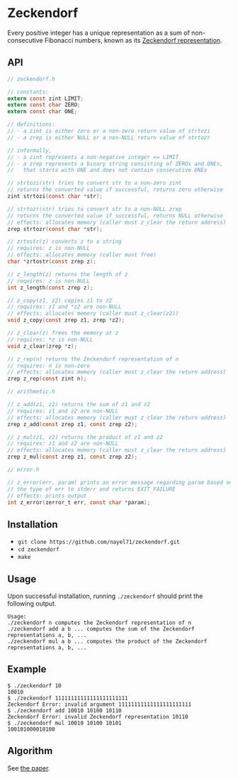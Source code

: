 # Zeckendorf

Every positive integer has a unique representation as a sum of non-consecutive Fibonacci numbers, known as its [Zeckendorf representation](https://oeis.org/wiki/Zeckendorf_representation).

## API

```C
// zeckendorf.h

// constants:
extern const zint LIMIT;
extern const char ZERO;
extern const char ONE;

// definitions:
// - a zint is either zero or a non-zero return value of strtozi
// - a zrep is either NULL or a non-NULL return value of strtozr

// informally,
// - a zint represents a non-negative integer <= LIMIT
// - a zrep represents a binary string consisting of ZEROs and ONEs,
//   that starts with ONE and does not contain consecutive ONEs

// strtozi(str) tries to convert str to a non-zero zint
// returns the converted value if successful, returns zero otherwise
zint strtozi(const char *str);

// strtozr(str) tries to convert str to a non-NULL zrep
// returns the converted value if successful, returns NULL otherwise
// effects: allocates memory (caller must z_clear the return address)
zrep strtozr(const char *str);

// zrtostr(z) converts z to a string
// requires: z is non-NULL
// effects: allocates memory (caller must free)
char *zrtostr(const zrep z);

// z_length(z) returns the length of z
// requires: z is non-NULL
int z_length(const zrep z);

// z_copy(z1, z2) copies z1 to z2
// requires: z1 and *z2 are non-NULL
// effects: allocates memory (caller must z_clear(z2))
void z_copy(const zrep z1, zrep *z2);

// z_clear(z) frees the memory at z
// requires: *z is non-NULL
void z_clear(zrep *z);

// z_rep(n) returns the Zeckendorf representation of n
// requires: n is non-zero
// effects: allocates memory (caller must z_clear the return address)
zrep z_rep(const zint n);

// arithmetic.h

// z_add(z1, z2) returns the sum of z1 and z2
// requires: z1 and z2 are non-NULL
// effects: allocates memory (caller must z_clear the return address)
zrep z_add(const zrep z1, const zrep z2);

// z_mul(z1, z2) returns the product of z1 and z2
// requires: z1 and z2 are non-NULL
// effects: allocates memory (caller must z_clear the return address)
zrep z_mul(const zrep z1, const zrep z2);

// error.h

// z_error(err, param) prints an error message regarding param based on
// the type of err to stderr and returns EXIT_FAILURE
// effects: prints output
int z_error(zerror_t err, const char *param);
```

## Installation

- `git clone https://github.com/nayel71/zeckendorf.git`
- `cd zeckendorf`
- `make`

## Usage

Upon successful installation, running `./zeckendorf` should print the following output.

```
Usage:
./zeckendorf n computes the Zeckendorf representation of n
./zeckendorf add a b ... computes the sum of the Zeckendorf representations a, b, ...
./zeckendorf mul a b ... computes the product of the Zeckendorf representations a, b, ...
```

## Example

```
$ ./zeckendorf 10
10010
$ ./zeckendorf 11111111111111111111111
Zeckendorf Error: invalid argument 11111111111111111111111
$ ./zeckendorf add 10010 10100 10110
Zeckendorf Error: invalid Zeckendorf representation 10110
$ ./zeckendorf mul 10010 10100 10101
100101000010100
```

## Algorithm

See [the paper](AhlbachUsatineFrougnyPippenger.pdf).
